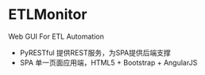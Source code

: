 # ETLMonitor
Web GUI For ETL Automation

* PyRESTful  提供REST服务，为SPA提供后端支撑
* SPA 单一页面应用端，HTML5 + Bootstrap + AngularJS